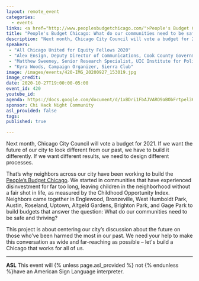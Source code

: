 ```yaml
---
layout: remote_event
categories:
  - events
links: <a href="http://www.peoplesbudgetchicago.com/">People's Budget Chicago</a>
title: "People's Budget Chicago: What do our communities need to be safe and thriving?"
description: "Next month, Chicago City Council will vote a budget for 2021. If we want the future of our city to look different from our past, we have to build it differently. If we want different results, we need to design different processes. That’s why neighbors across our city have been working to build the People’s Budget Chicago."
speakers:
 - "All Chicago United for Equity Fellows 2020"
 - "Alex Ensign, Deputy Director of Communications, Cook County Government"
 - "Matthew Sweeney, Senior Research Specialist, UIC Institute for Policy and Civic Engagement"
 - "Kyra Woods, Campaign Organizer, Sierra Club"
image: /images/events/420-IMG_20200927_153019.jpg
image_credit:
date: 2020-10-27T19:00:00-05:00
event_id: 420
youtube_id: 
agenda: https://docs.google.com/document/d/1xBDri1FbAJVARO9aBObFrtpel365jkLBO_WpASNIxOg/edit?usp=sharing
sponsor: Chi Hack Night Community
asl_provided: false
tags: 
published: true

---
```


Next month, Chicago City Council will vote a budget for 2021. If we want the future of our city to look different from our past, we have to build it differently. If we want different results, we need to design different processes.

That’s why neighbors across our city have been working to build the [People’s Budget Chicago](http://www.peoplesbudgetchicago.com/). We started in communities that have experienced disinvestment for far too long, leaving children in the neighborhood without a fair shot in life, as measured by the Childhood Opportunity Index. Neighbors came together in Englewood, Bronzeville, West Humboldt Park, Austin, Roseland, Uptown, Altgeld Gardens, Brighton Park, and Gage Park to build budgets that answer the question: What do our communities need to be safe and thriving?

This project is about centering our city’s discussion about the future on those who’ve been harmed the most in our past. We need your help to make this conversation as wide and far-reaching as possible – let's build a Chicago that works for all of us.

---

**ASL** This event will {% unless page.asl_provided %} not {% endunless %}have an American Sign Language interpreter.
